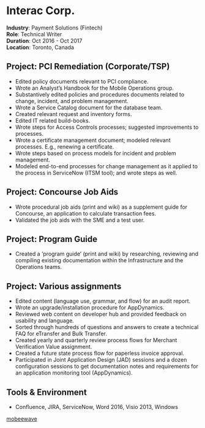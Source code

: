 # Interac Corp.

**Industry**: Payment Solutions (Fintech)  
**Role**: Technical Writer  
**Duration**: Oct 2016 - Oct 2017  
**Location**: Toronto, Canada

## Project: PCI Remediation (Corporate/TSP)

* Edited policy documents relevant to PCI compliance.
* Wrote an Analystʼs Handbook for the Mobile Operations group.
* Substantively edited policies and procedures documents related to change, incident, and problem management.
* Wrote a Service Catalog document for the database team.
* Created relevant request and inventory forms.
* Edited IT related build-books.
* Wrote steps for Access Controls processes; suggested improvements to processes.
* Wrote a certificate management document; modeled relevant processes. E.g., renewing a certificate.
* Wrote steps based on process models for incident and problem management.
* Modeled end-to-end processes for change management as it applied to the process in ServiceNow (ITSM tool);
and wrote steps as well.

## Project: Concourse Job Aids
* Wrote procedural job aids (print and wiki) as a supplement guide for Concourse, an application to calculate
transaction fees.
* Validated the job aids with the SME and a test user.

## Project: Program Guide
* Created a ‘program guideʼ (print and wiki) by researching, reviewing and compiling existing documentation within
the Infrastructure and the Operations teams.

## Project: Various assignments
* Edited content (language use, grammar, and flow) for an audit report.
* Wrote an upgrade/installation procedure for AppDynamics.
* Reviewed web content on developer hub and provided feedback on usability and language.
* Sorted through hundreds of questions and answers to create a technical FAQ for eTransfer and Bulk Transfer.
* Created yearly and quarterly review process flows for Merchant Verification Value assignment.
* Created a future state process flow for paperless invoice approval.
* Participated in Joint Application Design (JAD) sessions and a dozen configuration sessions to get documentation
notes and requirements for an application monitoring tool (AppDynamics).

## Tools & Environment
* Confluence, JIRA, ServiceNow, Word 2016, Visio 2013, Windows

[mobeewave](mobeewave.md)
